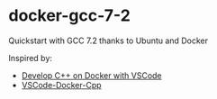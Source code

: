 # docker-gcc-7-2
Quickstart with GCC 7.2 thanks to Ubuntu and Docker

Inspired by:
* [Develop C++ on Docker with VSCode](https://medium.com/@aharon.amir/develop-c-on-docker-with-vscode-98fb85b818b2)
* [VSCode-Docker-Cpp](https://github.com/tttapa/VSCode-Docker-Cpp)
